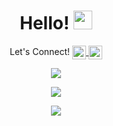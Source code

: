 

  <h1 align= "center"> Hello!
  <img src="https://raw.githubusercontent.com/MartinHeinz/MartinHeinz/master/wave.gif" width="30px">
     </h1>
     <p align="center">Let's Connect! 
<a href="https://twitter.com/KomalKaur99">
  <img align="center" alt="Komal Kaur | Twitter" width="22px" src="https://raw.githubusercontent.com/peterthehan/peterthehan/master/assets/twitter.svg" />
</a>
<a href="https://www.linkedin.com/in/kkomal/">
  <img align="center" alt="Komal's LinkedIN" width="22px" src="https://raw.githubusercontent.com/peterthehan/peterthehan/master/assets/linkedin.svg" />
</a>
 
</p>
     <p align="center">
  <img src="https://media.giphy.com/media/L1R1tvI9svkIWwpVYr/giphy.gif" /> 
  
</p>

<p align="center" >
  <img  src="https://github-readme-stats.vercel.app/api?username=komal914&theme=radical&show_icons=true" />
</p>

<p align="center">
  <img align="center" src="https://github-readme-stats.vercel.app/api/top-langs/?username=komal914&layout=compact" />
   

</p>





<!---
Komal914/Komal914 is a ✨ special ✨ repository because its `README.md` (this file) appears on your GitHub profile.
You can click the Preview link to take a look at your changes.
--->
